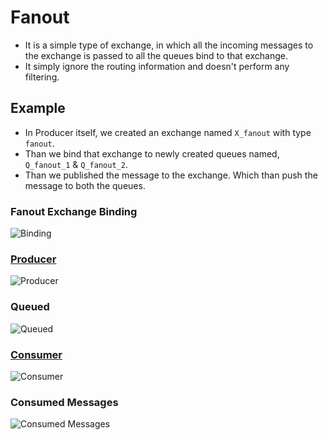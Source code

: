 # Fanout

- It is a simple type of exchange, in which all the incoming messages to the exchange is passed to all the queues bind to that exchange.
- It simply ignore the routing information and doesn't perform any filtering.

## Example

- In Producer itself, we created an exchange named `X_fanout` with type `fanout`.
- Than we bind that exchange to newly created queues named, `Q_fanout_1` & `Q_fanout_2`.
- Than we published the message to the exchange. Which than push the message to both the queues.

### Fanout Exchange Binding

![Binding](https://github.com/prateeksib/rabbitmq-learning/blob/main/images/fanout-exchange.png)

### [Producer](https://github.com/prateeksib/rabbitmq-learning/blob/main/exchanges/fanout/producer/producer.go)

![Producer](https://github.com/prateeksib/rabbitmq-learning/blob/main/images/fanout-producer.png)

### Queued

![Queued](https://github.com/prateeksib/rabbitmq-learning/blob/main/images/fanout-queued-msg.png)

### [Consumer](https://github.com/prateeksib/rabbitmq-learning/blob/main/exchanges/fanout/consumer/consumer.go)

![Consumer](https://github.com/prateeksib/rabbitmq-learning/blob/main/images/fanout-consumer.png)

### Consumed Messages

![Consumed Messages](https://github.com/prateeksib/rabbitmq-learning/blob/main/images/fanout-consumed-msg.png)
